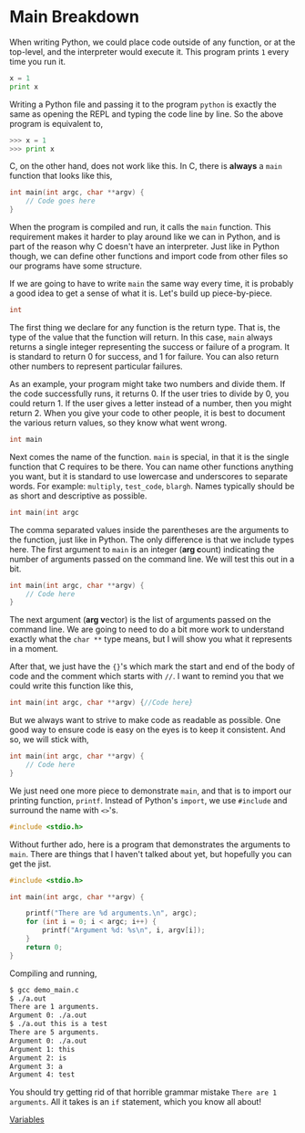 # Main Breakdown

When writing Python, we could place code outside of any function, or at the
top-level, and the interpreter would execute it.  This program prints `1` every
time you run it.

```python
x = 1
print x
```

Writing a Python file and passing it to the program `python` is exactly the
same as opening the REPL and typing the code line by line. So the above
program is equivalent to,

```python
>>> x = 1
>>> print x
```

C, on the other hand, does not work like this. In C, there is **always** a
`main` function that looks like this,

```c
int main(int argc, char **argv) {
    // Code goes here
}
```

When the program is compiled and run, it calls the `main` function. This
requirement makes it harder to play around like we can in Python, and is part
of the reason why C doesn't have an interpreter. Just like in Python though, we
can define other functions and import code from other files so our programs have
some structure.

If we are going to have to write `main` the same way every time, it is probably
a good idea to get a sense of what it is. Let's build up piece-by-piece.

```c
int
```

The first thing we declare for any function is the return type. That is, the
type of the value that the function will return. In this case, `main` always
returns a single integer representing the success or failure of a program. It
is standard to return 0 for success, and 1 for failure. You can also return
other numbers to represent particular failures.

As an example, your program might take two numbers and divide them. If the
code successfully runs, it returns 0. If the user tries to divide by 0, you
could return 1. If the user gives a letter instead of a number, then you
might return 2. When you give your code to other people, it is best to document
the various return values, so they know what went wrong.

```c
int main
```

Next comes the name of the function. `main` is special, in that it is the
single function that C requires to be there. You can name other functions
anything you want, but it is standard to use lowercase and underscores to
separate words. For example: `multiply`, `test_code`, `blargh`. Names typically
should be as short and descriptive as possible.

```c
int main(int argc
```

The comma separated values inside the parentheses are the arguments to the
function, just like in Python. The only difference is that we include types
here. The first argument to `main` is an integer (**arg c**ount) indicating the
number of arguments passed on the command line. We will test this out in a bit.

```c
int main(int argc, char **argv) {
    // Code here
}
```

The next argument (**arg v**ector) is the list of arguments passed on the
command line. We are going to need to do a bit more work to understand exactly
what the `char **` type means, but I will show you what it represents in a
moment.

After that, we just have the `{}`'s which mark the start and end of the body
of code and the comment which starts with `//`. I want to remind you that we
could write this function like this,

```c
int main(int argc, char **argv) {//Code here}
```

But we always want to strive to make code as readable as possible. One good way
to ensure code is easy on the eyes is to keep it consistent. And so, we will
stick with,

```c
int main(int argc, char **argv) {
    // Code here
}
```

We just need one more piece to demonstrate `main`, and that is to import our
printing function, `printf`. Instead of Python's `import`, we use `#include`
and surround the name with `<>`'s.

```c
#include <stdio.h>
```

Without further ado, here is a program that demonstrates the arguments to
`main`. There are things that I haven't talked about yet, but hopefully you
can get the jist.

```c
#include <stdio.h>

int main(int argc, char **argv) {

    printf("There are %d arguments.\n", argc);
    for (int i = 0; i < argc; i++) {
        printf("Argument %d: %s\n", i, argv[i]);
    }
    return 0;
}
```

Compiling and running,

```bash
$ gcc demo_main.c
$ ./a.out
There are 1 arguments.
Argument 0: ./a.out
$ ./a.out this is a test
There are 5 arguments.
Argument 0: ./a.out
Argument 1: this
Argument 2: is
Argument 3: a
Argument 4: test
```

You should try getting rid of that horrible grammar mistake `There are 1
arguments`. All it takes is an `if` statement, which you know all about!

[Variables](4-variables.html)
